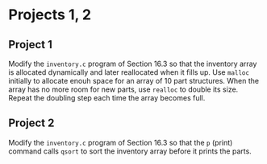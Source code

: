 # Projects 1, 2

## Project 1

Modify the `inventory.c` program of Section 16.3 so that the inventory array is allocated dynamically and later reallocated when it fills up. Use `malloc` initially to allocate enouh space for an array of 10 part structures. When the array has no more room for new parts, use `realloc` to double its size. Repeat the doubling step each time the array becomes full.

## Project 2

Modify the `inventory.c` program of Section 16.3 so that the `p` (print) command calls `qsort` to sort the inventory array before it prints the parts.
